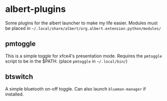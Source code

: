 # albert-plugins
Some plugins for the albert launcher to make my life easier. Modules must be placed in `~/.local/share/albert/org.albert.extension.python/modules/`

## pmtoggle
This is a simple toggle for xfce4's presentation mode. Requires the `pmtoggle` script to be in the $PATH. (place `pmtoggle` in `~/.local/bin/`)

## btswitch
A simple bluetooth on-off toggle. Can also launch `blueman-manager` if installed.

